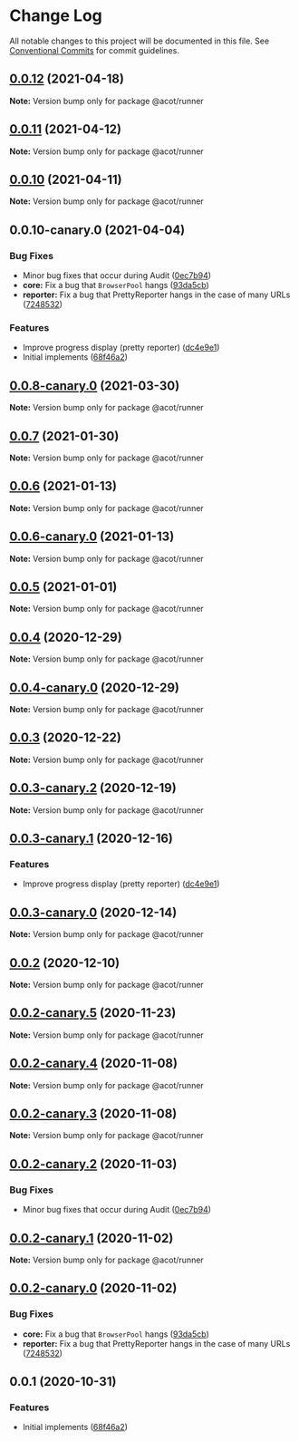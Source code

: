 # Change Log

All notable changes to this project will be documented in this file.
See [Conventional Commits](https://conventionalcommits.org) for commit guidelines.

## [0.0.12](https://github.com/acot-a11y/acot/compare/v0.0.11...v0.0.12) (2021-04-18)

**Note:** Version bump only for package @acot/runner

## [0.0.11](https://github.com/acot-a11y/acot/compare/v0.0.10...v0.0.11) (2021-04-12)

**Note:** Version bump only for package @acot/runner

## [0.0.10](https://github.com/acot-a11y/acot/compare/v0.0.10-canary.0...v0.0.10) (2021-04-11)

**Note:** Version bump only for package @acot/runner

## 0.0.10-canary.0 (2021-04-04)

### Bug Fixes

- Minor bug fixes that occur during Audit ([0ec7b94](https://github.com/acot-a11y/acot/commit/0ec7b94e8f885cb45aae351d0279033367b8d94c))
- **core:** Fix a bug that `BrowserPool` hangs ([93da5cb](https://github.com/acot-a11y/acot/commit/93da5cbdf28508e4e3cf95983bf710d1675ff3da))
- **reporter:** Fix a bug that PrettyReporter hangs in the case of many URLs ([7248532](https://github.com/acot-a11y/acot/commit/7248532c0380a0483a537c124173f2191027dd54))

### Features

- Improve progress display (pretty reporter) ([dc4e9e1](https://github.com/acot-a11y/acot/commit/dc4e9e1655408a499619a690798e06ef439844be))
- Initial implements ([68f46a2](https://github.com/acot-a11y/acot/commit/68f46a250de7793795678ece40d23d927ddd075c))

## [0.0.8-canary.0](https://github.com/acot-a11y/acot/compare/@acot/runner@0.0.7...@acot/runner@0.0.8-canary.0) (2021-03-30)

**Note:** Version bump only for package @acot/runner

## [0.0.7](https://github.com/acot-a11y/acot/compare/@acot/runner@0.0.6...@acot/runner@0.0.7) (2021-01-30)

**Note:** Version bump only for package @acot/runner

## [0.0.6](https://github.com/acot-a11y/acot/compare/@acot/runner@0.0.6-canary.0...@acot/runner@0.0.6) (2021-01-13)

**Note:** Version bump only for package @acot/runner

## [0.0.6-canary.0](https://github.com/acot-a11y/acot/compare/@acot/runner@0.0.5...@acot/runner@0.0.6-canary.0) (2021-01-13)

**Note:** Version bump only for package @acot/runner

## [0.0.5](https://github.com/acot-a11y/acot/compare/@acot/runner@0.0.4...@acot/runner@0.0.5) (2021-01-01)

**Note:** Version bump only for package @acot/runner

## [0.0.4](https://github.com/acot-a11y/acot/compare/@acot/runner@0.0.4-canary.0...@acot/runner@0.0.4) (2020-12-29)

**Note:** Version bump only for package @acot/runner

## [0.0.4-canary.0](https://github.com/acot-a11y/acot/compare/@acot/runner@0.0.3...@acot/runner@0.0.4-canary.0) (2020-12-29)

**Note:** Version bump only for package @acot/runner

## [0.0.3](https://github.com/acot-a11y/acot/compare/@acot/runner@0.0.3-canary.2...@acot/runner@0.0.3) (2020-12-22)

**Note:** Version bump only for package @acot/runner

## [0.0.3-canary.2](https://github.com/acot-a11y/acot/compare/@acot/runner@0.0.3-canary.1...@acot/runner@0.0.3-canary.2) (2020-12-19)

**Note:** Version bump only for package @acot/runner

## [0.0.3-canary.1](https://github.com/acot-a11y/acot/compare/@acot/runner@0.0.3-canary.0...@acot/runner@0.0.3-canary.1) (2020-12-16)

### Features

- Improve progress display (pretty reporter) ([dc4e9e1](https://github.com/acot-a11y/acot/commit/dc4e9e1655408a499619a690798e06ef439844be))

## [0.0.3-canary.0](https://github.com/acot-a11y/acot/compare/@acot/runner@0.0.2...@acot/runner@0.0.3-canary.0) (2020-12-14)

**Note:** Version bump only for package @acot/runner

## [0.0.2](https://github.com/acot-a11y/acot/compare/@acot/runner@0.0.2-canary.5...@acot/runner@0.0.2) (2020-12-10)

**Note:** Version bump only for package @acot/runner

## [0.0.2-canary.5](https://github.com/acot-a11y/acot/compare/@acot/runner@0.0.2-canary.4...@acot/runner@0.0.2-canary.5) (2020-11-23)

**Note:** Version bump only for package @acot/runner

## [0.0.2-canary.4](https://github.com/acot-a11y/acot/compare/@acot/runner@0.0.2-canary.3...@acot/runner@0.0.2-canary.4) (2020-11-08)

**Note:** Version bump only for package @acot/runner

## [0.0.2-canary.3](https://github.com/acot-a11y/acot/compare/@acot/runner@0.0.2-canary.2...@acot/runner@0.0.2-canary.3) (2020-11-08)

**Note:** Version bump only for package @acot/runner

## [0.0.2-canary.2](https://github.com/acot-a11y/acot/compare/@acot/runner@0.0.2-canary.1...@acot/runner@0.0.2-canary.2) (2020-11-03)

### Bug Fixes

- Minor bug fixes that occur during Audit ([0ec7b94](https://github.com/acot-a11y/acot/commit/0ec7b94e8f885cb45aae351d0279033367b8d94c))

## [0.0.2-canary.1](https://github.com/acot-a11y/acot/compare/@acot/runner@0.0.2-canary.0...@acot/runner@0.0.2-canary.1) (2020-11-02)

**Note:** Version bump only for package @acot/runner

## [0.0.2-canary.0](https://github.com/acot-a11y/acot/compare/@acot/runner@0.0.1...@acot/runner@0.0.2-canary.0) (2020-11-02)

### Bug Fixes

- **core:** Fix a bug that `BrowserPool` hangs ([93da5cb](https://github.com/acot-a11y/acot/commit/93da5cbdf28508e4e3cf95983bf710d1675ff3da))
- **reporter:** Fix a bug that PrettyReporter hangs in the case of many URLs ([7248532](https://github.com/acot-a11y/acot/commit/7248532c0380a0483a537c124173f2191027dd54))

## 0.0.1 (2020-10-31)

### Features

- Initial implements ([68f46a2](https://github.com/acot-a11y/acot/commit/68f46a250de7793795678ece40d23d927ddd075c))
